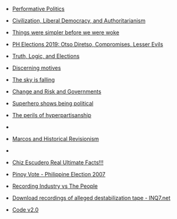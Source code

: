 
- [Performative Politics](/2021/08/performative-politics/)

- [Civilization, Liberal Democracy, and Authoritarianism](/2019/05/civilization-liberal-democracy-and-authoritarianism/)

- [Things were simpler before we were woke](/2019/05/things-were-simpler-before-we-were-woke/)

- [PH Elections 2019: Otso Diretso, Compromises, Lesser Evils](/2019/05/ph-elections-2019-otso-diretso-compromises-lesser-evils/)

- [Truth, Logic, and Elections](/2019/05/truth-logic-and-elections/)

- [Discerning motives](/2019/03/discerning-motives/)

- [The sky is falling](/2018/11/the-sky-is-falling/)

- [Change and Risk and Governments](/2018/10/change-and-risk-and-governments/)

- [Superhero shows being political](/2018/10/superhero-shows-being-political/)

- [The perils of hyperpartisanship](/2018/10/the-perils-of-hyperpartisanship/)

- [](/2017/02/828883407492886529/)

- [Marcos and Historical Revisionism](/2016/05/marcos-and-historical-revisionism/)

- [](/2012/05/c4q7uv7/)

- [Chiz Escudero Real Ultimate Facts!!!](/2007/03/chiz-escudero-real-ultimate-facts/)

- [Pinoy Vote - Philippine Election 2007](/2007/03/pinoy-vote-philippine-election-2007/)

- [Recording Industry vs The People](/2006/04/recording-industry-vs-the-people/)

- [Download recordings of alleged destabilization tape - INQ7.net](/2005/06/download-recordings-of-alleged-destabilization-tape-inq7-net/)

- [Code v2.0](/2005/03/code-v2-0/)
